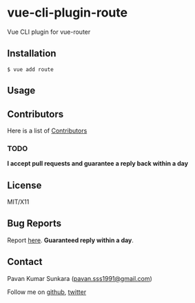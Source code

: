 # vue-cli-plugin-route

Vue CLI plugin for vue-router

## Installation

```
$ vue add route
```

## Usage

## Contributors
Here is a list of [Contributors](http://github.com/pksunkara/vue-cli-plugin-route/contributors)

### TODO

__I accept pull requests and guarantee a reply back within a day__

## License
MIT/X11

## Bug Reports
Report [here](http://github.com/pksunkara/vue-cli-plugin-route/issues). __Guaranteed reply within a day__.

## Contact
Pavan Kumar Sunkara (pavan.sss1991@gmail.com)

Follow me on [github](https://github.com/users/follow?target=pksunkara), [twitter](http://twitter.com/pksunkara)

